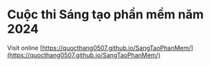 # Cuộc thi Sáng tạo phần mềm năm 2024

Visit online [https://quocthang0507.github.io/SangTaoPhanMem/](https://quocthang0507.github.io/SangTaoPhanMem/)
